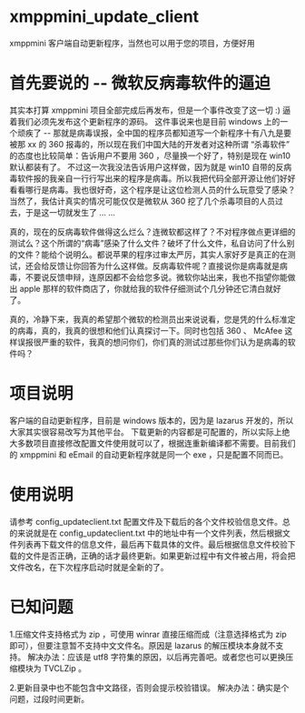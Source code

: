 # xmppmini_update_client
xmppmini 客户端自动更新程序，当然也可以用于您的项目，方便好用

# 首先要说的 -- 微软反病毒软件的逼迫
其实本打算 xmppmini 项目全部完成后再发布，但是一个事件改变了这一切 :) 逼着我们必须先发布这个更新程序的源码。
这件事说来也是目前 windows 上的一个顽疾了 -- 那就是病毒误报，全中国的程序员都知道写一个新程序十有八九是要被那 xx 的 360 报毒的，所以现在我们中国大陆的开发者对这种所谓 “杀毒软件” 的态度也比较简单：告诉用户不要用 360 ，尽量换一个好了，特别是现在 win10 默认都装有了。
不过这一次我没法告诉用户这样做，因为就是 win10 自带的反病毒软件报的我亲自一行行写出来的程序是病毒。所以我把代码全部开源让他们好好看看哪行是病毒。我也很好奇，这个程序是让这位检测人员的什么玩意受了感染？
当然了，我估计真实的情况可能仅仅是微软从 360 挖了几个杀毒项目的人员过去，于是这一切就发生了 ... ...

真的，现在的反病毒软件做得这么烂么？连微软都这样了？不对程序做点更详细的测试么？这个所谓的“病毒”感染了什么文件？破坏了什么文件，私自访问了什么别的文件？能给个说明么。都说苹果的程序过审太严厉，其实人家好歹是真正的在测试，还会给反馈让你回答为什么这样做。反病毒软件呢？直接说你是病毒就是病毒，不要说反馈申辩，连原因都不会给您多说。微软你站出来，我也不指望你能做出 apple 那样的软件商店了，你就给我的软件仔细测试个几分钟还它清白就好了。

真的，冷静下来，我真的希望那个微软的检测员出来说说看，您是凭的什么标准定的病毒，真的，我真的很想和他们认真探讨一下。同时也包括 360 、 McAfee 这样误报很严重的软件，我真的想问你们，你们真的测试过那些你们认为是病毒的软件吗？


# 项目说明
客户端的自动更新程序，目前是 windows 版本的，因为是 lazarus 开发的，所以大家其实很容易改写为其他平台。
下载更新的内容都是可配置的，所以实际上绝大多数项目直接修改配置文件使用就可以了，根据连重新编译都不需要。目前我们的 xmppmini 和 eEmail 的自动更新程序就是同一个 exe ，只是配置不同而已。

# 使用说明
请参考 config_updateclient.txt 配置文件及下载后的各个文件校验信息文件。总的来说就是在 config_updateclient.txt 中的地址中有一个文件列表，然后根据文件列表再下载文件的信息文件，最后再下载具体的文件。最后根据信息文件校验下载的文件是否正确，正确的话才最终更新。如果更新过程中有文件被占用，将会把文件改名，在下次程序启动时就是全新的了。

# 已知问题

1.压缩文件支持格式为 zip ，可使用 winrar 直接压缩而成（注意选择格式为 zip 即可），但要注意暂不支持中文文件名。原因是 lazarus 的解压模块本身就不支持。
解决办法：应该是 utf8 字符集的原因，以后再完善吧。或者您也可以更换压缩模块为 TVCLZip 。

2.更新目录中也不能包含中文路径，否则会提示校验错误。
解决办法：确实是个问题，过段时间更新。
